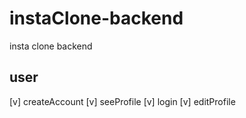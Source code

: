 # instaClone-backend

insta clone backend

## user
[v] createAccount
[v] seeProfile
[v] login
[v] editProfile



